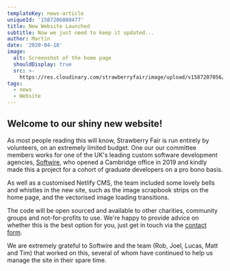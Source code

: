 ```yaml
---
templateKey: news-article
uniqueId: '1587206880477'
title: New Website Launched
subtitle: Now we just need to keep it updated...
author: Martin
date: '2020-04-18'
image:
  alt: Screenshot of the home page
  shouldDisplay: true
  src: >-
    https://res.cloudinary.com/strawberryfair/image/upload/v1587207056/News/site-screenshot_n3f8fj.png
tags:
  - news
  - Website
---
```

## Welcome to our shiny new website!

As most people reading this will know, Strawberry Fair is run entirely by volunteers, on an extremely limited budget. One our our committee members works for one of the UK's leading custom software development agencies, [Softwire](http://www.softwire.com), who opened a Cambridge office in 2019 and kindly made this a project for a cohort of graduate developers on a pro bono basis. 

As well as a customised Netlify CMS, the team included some lovely bells and whistles in the new site, such as the image scrapbook strips on the home page, and the vectorised image loading transitions. 

The code will be open sourced and available to other charities, community groups and not-for-profits to use. We're happy to provide advice on whether this is the best option for you, just get in touch via the [contact form](/contact). 

We are extremely grateful to Softwire and the team (Rob, Joel, Lucas, Matt and Tim) that worked on this, several of whom have continued to help us manage the site in their spare time.
